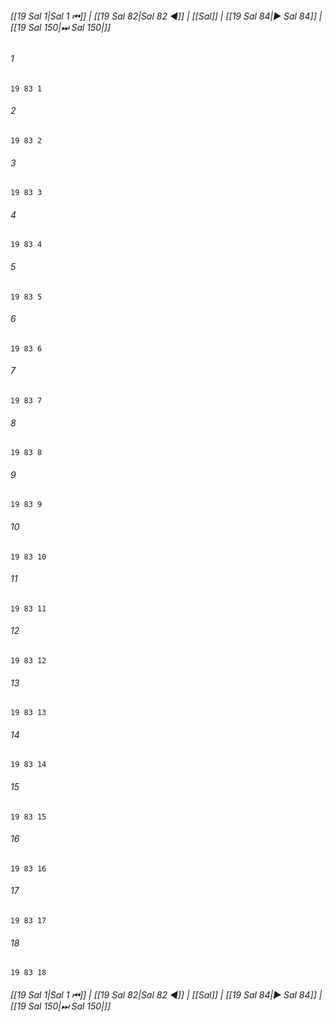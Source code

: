 
###### [[19 Sal 1|Sal 1 ⏮]] | [[19 Sal 82|Sal 82 ◀]] | [[Sal]] | [[19 Sal 84|▶ Sal 84]] | [[19 Sal 150|⏭ Sal 150|]]

###### 1
``` verse
19 83 1 
```
###### 2
``` verse
19 83 2 
```
###### 3
``` verse
19 83 3 
```
###### 4
``` verse
19 83 4 
```
###### 5
``` verse
19 83 5 
```
###### 6
``` verse
19 83 6 
```
###### 7
``` verse
19 83 7 
```
###### 8
``` verse
19 83 8 
```
###### 9
``` verse
19 83 9 
```
###### 10
``` verse
19 83 10 
```
###### 11
``` verse
19 83 11 
```
###### 12
``` verse
19 83 12 
```
###### 13
``` verse
19 83 13 
```
###### 14
``` verse
19 83 14 
```
###### 15
``` verse
19 83 15 
```
###### 16
``` verse
19 83 16 
```
###### 17
``` verse
19 83 17 
```
###### 18
``` verse
19 83 18 
```

###### [[19 Sal 1|Sal 1 ⏮]] | [[19 Sal 82|Sal 82 ◀]] | [[Sal]] | [[19 Sal 84|▶ Sal 84]] | [[19 Sal 150|⏭ Sal 150|]]

